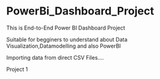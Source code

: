 # PowerBi_Dashboard_Project

This is End-to-End Power BI Dashboard Project 

Suitable for begginers to understand about Data Visualization,Datamodelling and also PowerBI

Importing data from direct CSV Files....

Project 1
